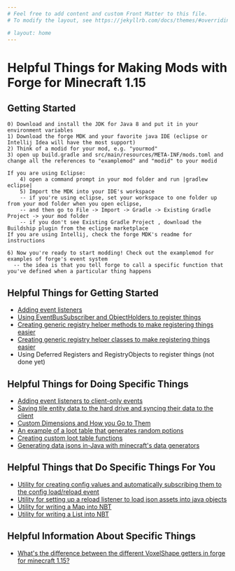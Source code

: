 ```yaml
---
# Feel free to add content and custom Front Matter to this file.
# To modify the layout, see https://jekyllrb.com/docs/themes/#overriding-theme-defaults

# layout: home
---
```

# Helpful Things for Making Mods with Forge for Minecraft 1.15

## Getting Started

```
0) Download and install the JDK for Java 8 and put it in your environment variables
1) Download the forge MDK and your favorite java IDE (eclipse or Intellij Idea will have the most support)
2) Think of a modid for your mod, e.g. "yourmod"
3) open up build.gradle and src/main/resources/META-INF/mods.toml and change all the references to "examplemod" and "modid" to your modid

If you are using Eclipse:
	4) open a command prompt in your mod folder and run |gradlew eclipse|
	5) Import the MDK into your IDE's workspace
	-- if you're using eclipse, set your workspace to one folder up from your mod folder when you open eclipse,
	-- and then go to File -> Import -> Gradle -> Existing Gradle Project -> your mod folder
	-- if you don't see Existing Gradle Project , download the Buildship plugin from the eclipse marketplace
If you are using Intellij, check the forge MDK's readme for instructions
  
6) Now you're ready to start modding! Check out the examplemod for examples of forge's event system
  -- the idea is that you tell forge to call a specific function that you've defined when a particular thing happens
  ```

## Helpful Things for Getting Started

* [Adding event listeners](https://gist.github.com/Commoble/a60d03e52fb4a38c42ac4fd2a7153b4c)
* [Using EventBusSubscriber and ObjectHolders to register things](https://gist.github.com/Commoble/1fced1e0ccfb3f40f79eaf73e8064b89)
* [Creating generic registry helper methods to make registering things easier](https://gist.github.com/Commoble/d19f1cd597fcfc35d443295f8e3168c0)
* [Creating generic registry helper classes to make registering things easier](https://gist.github.com/Commoble/390caa58390e42d156b3e8ec351b3ccf)
* Using Deferred Registers and RegistryObjects to register things (not done yet)

## Helpful Things for Doing Specific Things

* [Adding event listeners to client-only events](https://gist.github.com/Commoble/ffa5c45e74e77aa7b9e2cc5dbeca2f9f)
* [Saving tile entity data to the hard drive and syncing their data to the client](https://gist.github.com/Commoble/c96271da4d8cf4e33f4370eda952f210)
* [Custom Dimensions and How you Go to Them](https://gist.github.com/Commoble/ac7d7b57c9cbbfcae310c4ab110c3cc0)
* [An example of a loot table that generates random potions](https://gist.github.com/Commoble/96f7eab193bfb08f3e1bff142f5f0c6d)
* [Creating custom loot table functions](https://gist.github.com/Commoble/407716790fc1d3717b1a3eaac29f7423)
* [Generating data jsons in-Java with minecraft's data generators](https://gist.github.com/Commoble/a821e8fe62238c913bd189aaffe7e425)


## Helpful Things that Do Specific Things For You

* [Utility for creating config values and automatically subscribing them to the config load/reload event](https://github.com/Commoble/configexample/tree/master/src/main/java/com/github/commoble/confighelper)
* [Utility for setting up a reload listener to load json assets into java objects](https://gist.github.com/Commoble/2fc5a5f831529767f52d37900844c6ba)
* [Utility for writing a Map into NBT](https://gist.github.com/Commoble/9316f64c4a5bc9474312382872465482)
* [Utility for writing a List into NBT](https://gist.github.com/Commoble/463df511582ef7e8783cacb7e06c9903)


## Helpful Information About Specific Things

* [What's the difference between the different VoxelShape getters in forge for minecraft 1.15?](https://gist.github.com/Commoble/1e44951973ccc518248ccc0ee3880bf9)